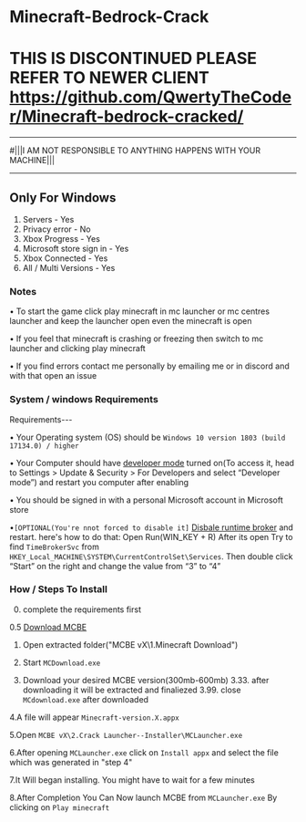 # Minecraft-Bedrock-Crack
# THIS IS DISCONTINUED PLEASE REFER TO NEWER CLIENT https://github.com/QwertyTheCoder/Minecraft-bedrock-cracked/
 ________________________________________________________________
#|||I AM NOT RESPONSIBLE TO ANYTHING HAPPENS WITH YOUR MACHINE|||
 _____________________
## Only For Windows
1. Servers - Yes
2. Privacy error - No
3. Xbox Progress - Yes
4. Microsoft store sign in - Yes
5. Xbox Connected - Yes
6. All / Multi Versions - Yes

### Notes

• To start the game click play minecraft in mc launcher or mc centres launcher and keep the launcher open even the minecraft is open

• If you feel that minecraft is crashing or freezing then switch to mc launcher and clicking play minecraft

• If you find errors contact me personally by emailing me or in discord and with that open an issue

### System / windows Requirements
Requirements---

• Your Operating system (OS) should be `Windows 10 version 1803 (build 17134.0) / higher`

• Your Computer should have [developer mode](https://www.wikihow.com/Enable-Developer-Mode-in-Windows-10) turned on(To access it, head to Settings > Update & Security > For Developers and select “Developer mode”) and restart you computer after enabling

• You should be signed in with a personal Microsoft account in Microsoft store

•`[OPTIONAL(You're nnot forced to disable it]` [Disbale runtime broker](https://www.wisecleaner.com/how-to/107-3-methods-to-fix-runtime-broker-high-cpu-usage-issue.html) and restart. here's how to do that: Open Run(WIN_KEY + R) After its open Try to find `TimeBrokerSvc` from `HKEY_Local_MACHINE\SYSTEM\CurrentControlSet\Services`. Then double click “Start” on the right and change the value from “3” to “4”

### How / Steps To Install

0. complete the requirements first

 0.5 [Download MCBE](https://github.com/QwertyTheCoder/Minecraft-Bedrock-Crack/releases/latest)

1. Open extracted folder("MCBE vX\1.Minecraft Download")

2. Start `MCDownload.exe`

3. Download your desired MCBE version(300mb-600mb)
3.33. after downloading it will be extracted and finaliezed
3.99. close `MCdownload.exe` after downloaded

4.A file will appear `Minecraft-version.X.appx`

5.Open `MCBE vX\2.Crack Launcher--Installer\MCLauncher.exe`

6.After opening `MCLauncher.exe` click on `Install appx` and select the file which was generated in "step 4"

7.It Will began installing. You might have to wait for a few minutes

8.After Completion You Can Now launch MCBE from `MCLauncher.exe` By clicking on `Play minecraft`

